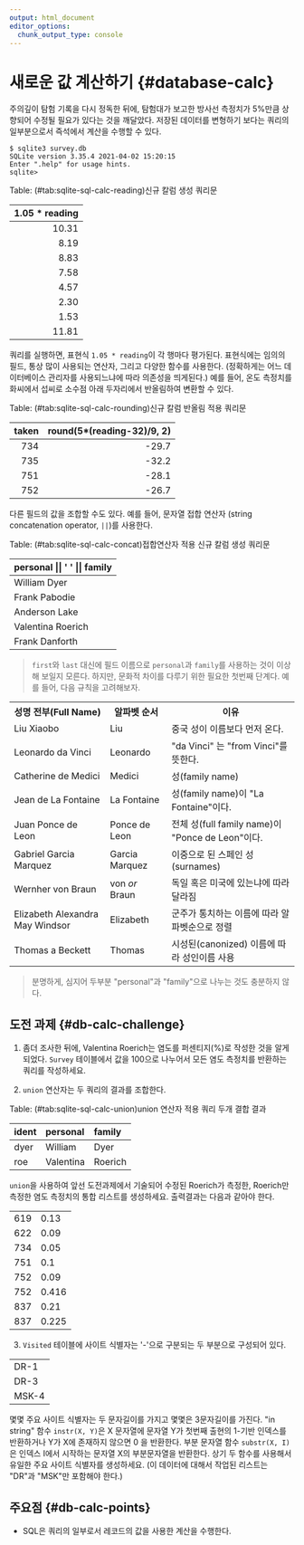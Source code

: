 ```yaml
---
output: html_document
editor_options: 
  chunk_output_type: console
---
```





# 새로운 값 계산하기 {#database-calc}


주의깊이 탐험 기록을 다시 정독한 뒤에, 탐험대가 보고한 방사선 측정치가 5%만큼 상향되어 수정될 필요가 있다는 것을 깨달았다.
저장된 데이터를 변형하기 보다는 쿼리의 일부분으로서 즉석에서 계산을 수행할 수 있다.


```
$ sqlite3 survey.db
SQLite version 3.35.4 2021-04-02 15:20:15
Enter ".help" for usage hints.
sqlite>
```


<div class="knitsql-table">


Table: (\#tab:sqlite-sql-calc-reading)신규 칼럼 생성 쿼리문

| 1.05 * reading|
|--------------:|
|          10.31|
|           8.19|
|           8.83|
|           7.58|
|           4.57|
|           2.30|
|           1.53|
|          11.81|

</div>


쿼리를 실행하면, 표현식 `1.05 * reading`이 각 행마다 평가된다.
표현식에는 임의의 필드, 통상 많이 사용되는 연산자, 그리고 다양한 함수를 사용한다.
(정확하게는 어느 데이터베이스 관리자를 사용되느냐에 따라 의존성을 띄게된다.)
예를 들어, 온도 측정치를 화씨에서 섭씨로 소수점 아래 두자리에서 반올림하여 변환할 수 있다.


<div class="knitsql-table">


Table: (\#tab:sqlite-sql-calc-rounding)신규 칼럼 반올림 적용 쿼리문

| taken| round(5*(reading-32)/9, 2)|
|-----:|--------------------------:|
|   734|                      -29.7|
|   735|                      -32.2|
|   751|                      -28.1|
|   752|                      -26.7|

</div>


다른 필드의 값을 조합할 수도 있다. 예를 들어, 문자열 접합 연산자 (string concatenation operator, `||`)를 사용한다. 

<div class="knitsql-table">


Table: (\#tab:sqlite-sql-calc-concat)접합연산자 적용 신규 칼럼 생성 쿼리문

|personal &#124;&#124; ' ' &#124;&#124; family |
|:---------------------------------------------|
|William Dyer                                  |
|Frank Pabodie                                 |
|Anderson Lake                                 |
|Valentina Roerich                             |
|Frank Danforth                                |

</div>


> `first`와 `last` 대신에 필드 이름으로 `personal`과 `family`를 사용하는 것이 이상해 보일지 모른다.
> 하지만, 문화적 차이를 다루기 위한 필요한 첫번째 단계다. 예를 들어, 다음 규칙을 고려해보자.

<table>
  <tr> <th>성명 전부(Full Name)</th> <th>알파벳 순서</th> <th>이유</th> </tr>
  <tr> <td>Liu Xiaobo</td> <td>Liu</td> <td>중국 성이 이름보다 먼저 온다.</td> </tr>
  <tr> <td> Leonardo da Vinci</td> <td>Leonardo</td> <td>"da Vinci" 는 "from Vinci"를 뜻한다.</td> </tr>
  <tr> <td> Catherine de Medici</td> <td>Medici</td> <td>성(family name)</td> </tr>
  <tr> <td> Jean de La Fontaine</td> <td>La Fontaine</td> <td>성(family name)이 "La Fontaine"이다.</td> </tr>
  <tr> <td> Juan Ponce de Leon</td> <td>Ponce de Leon</td> <td>전체 성(full family name)이 "Ponce de Leon"이다.</td> </tr>
  <tr> <td> Gabriel Garcia Marquez</td> <td>Garcia Marquez</td> <td>이중으로 된 스페인 성(surnames)</td> </tr>
  <tr> <td> Wernher von Braun</td> <td>von <em>or</em> Braun</td> <td>독일 혹은 미국에 있는냐에 따라 달라짐</td> </tr>
  <tr> <td> Elizabeth Alexandra May Windsor</td> <td>Elizabeth</td> <td>군주가 통치하는 이름에 따라 알파벳순으로 정렬</td> </tr>
  <tr> <td> Thomas a Beckett</td> <td>Thomas</td> <td>시성된(canonized) 이름에 따라 성인이름 사용</td> </tr>
</table>

> 분명하게, 심지어 두부분 "personal"과 "family"으로 나누는 것도 충분하지 않다.


## 도전 과제 {#db-calc-challenge}

1.  좀더 조사한 뒤에, Valentina Roerich는 염도를 퍼센티지(%)로 작성한 것을 알게되었다.
    `Survey` 테이블에서 값을 100으로 나누어서 모든 염도 측정치를 반환하는 쿼리를 작성하세요.

2.  `union` 연산자는 두 쿼리의 결과를 조합한다.


<div class="knitsql-table">


Table: (\#tab:sqlite-sql-calc-union)union 연산자 적용 쿼리 두개 결합 결과

|ident |personal  |family  |
|:-----|:---------|:-------|
|dyer  |William   |Dyer    |
|roe   |Valentina |Roerich |

</div>

`union`을 사용하여 앞선 도전과제에서 기술되어 수정된 Roerich가 측정한, Roerich만 측정한 염도 측정치의 통합 리스트를 생성하세요.
출력결과는 다음과 같아야 한다.

<table>
  <tr> <td>619</td> <td>0.13</td> </tr>
  <tr> <td>622</td> <td>0.09</td> </tr>
  <tr> <td>734</td> <td>0.05</td> </tr>
  <tr> <td>751</td> <td>0.1</td> </tr>
  <tr> <td>752</td> <td>0.09</td> </tr>
  <tr> <td>752</td> <td>0.416</td> </tr>
  <tr> <td>837</td> <td>0.21</td> </tr>
  <tr> <td>837</td> <td>0.225</td> </tr>
</table>


3.  `Visited` 테이블에 사이트 식별자는 '-'으로 구분되는 두 부분으로 구성되어 있다.



<div class="out"><table>
<tr><td>DR-1</td></tr>
<tr><td>DR-3</td></tr>
<tr><td>MSK-4</td></tr>
</table></div>


몇몇 주요 사이트 식별자는 두 문자길이를 가지고 몇몇은 3문자길이를 가진다.
"in string" 함수 `instr(X, Y)`은 X 문자열에 문자열 Y가 첫번째 출현의 1-기반 인덱스를 반환하거나 
Y가 X에 존재하지 않으면 0 을 반환한다.
부분 문자열 함수 `substr(X, I)`은 인덱스 I에서 시작하는 문자열 X의 부분문자열을 반환한다.
상기 두 함수를 사용해서 유일한 주요 사이트 식별자를 생성하세요. (이 데이터에 대해서 작업된 리스트는 
"DR"과 "MSK"만 포함해야 한다.)


## 주요점 {#db-calc-points}

*   SQL은 쿼리의 일부로서 레코드의 값을 사용한 계산을 수행한다.

